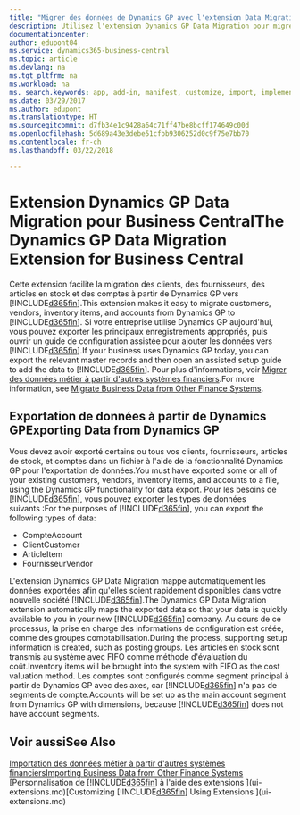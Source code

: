 ```yaml
---
title: "Migrer des données de Dynamics GP avec l'extension Data Migration | Microsoft Docs"
description: Utilisez l'extension Dynamics GP Data Migration pour migrer des clients, des fournisseurs, des articles en stock, et des comptes de Dynamics GP vers Business Central.
documentationcenter: 
author: edupont04
ms.service: dynamics365-business-central
ms.topic: article
ms.devlang: na
ms.tgt_pltfrm: na
ms.workload: na
ms. search.keywords: app, add-in, manifest, customize, import, implement
ms.date: 03/29/2017
ms.author: edupont
ms.translationtype: HT
ms.sourcegitcommit: d7fb34e1c9428a64c71ff47be8bcff174649c00d
ms.openlocfilehash: 5d689a43e3debe51cfbb9306252d0c9f75e7bb70
ms.contentlocale: fr-ch
ms.lasthandoff: 03/22/2018

---
```

# <a name="the-dynamics-gp-data-migration-extension-for-business-central"></a><span data-ttu-id="b8c66-103">Extension Dynamics GP Data Migration pour Business Central</span><span class="sxs-lookup"><span data-stu-id="b8c66-103">The Dynamics GP Data Migration Extension for Business Central</span></span> 
<span data-ttu-id="b8c66-104">Cette extension facilite la migration des clients, des fournisseurs, des articles en stock et des comptes à partir de Dynamics GP vers [!INCLUDE[d365fin](includes/d365fin_md.md)].</span><span class="sxs-lookup"><span data-stu-id="b8c66-104">This extension makes it easy to migrate customers, vendors, inventory items, and accounts from Dynamics GP to [!INCLUDE[d365fin](includes/d365fin_md.md)].</span></span> <span data-ttu-id="b8c66-105">Si votre entreprise utilise Dynamics GP aujourd'hui, vous pouvez exporter les principaux enregistrements appropriés, puis ouvrir un guide de configuration assistée pour ajouter les données vers [!INCLUDE[d365fin](includes/d365fin_md.md)].</span><span class="sxs-lookup"><span data-stu-id="b8c66-105">If your business uses Dynamics GP today, you can export the relevant master records and then open an assisted setup guide to add the data to [!INCLUDE[d365fin](includes/d365fin_md.md)].</span></span> <span data-ttu-id="b8c66-106">Pour plus d'informations, voir [Migrer des données métier à partir d'autres systèmes financiers](upload-data.md).</span><span class="sxs-lookup"><span data-stu-id="b8c66-106">For more information, see [Migrate Business Data from Other Finance Systems](upload-data.md).</span></span>

## <a name="exporting-data-from-dynamics-gp"></a><span data-ttu-id="b8c66-107">Exportation de données à partir de Dynamics GP</span><span class="sxs-lookup"><span data-stu-id="b8c66-107">Exporting Data from Dynamics GP</span></span>
<span data-ttu-id="b8c66-108">Vous devez avoir exporté certains ou tous vos clients, fournisseurs, articles de stock, et comptes dans un fichier à l'aide de la fonctionnalité Dynamics GP pour l'exportation de données.</span><span class="sxs-lookup"><span data-stu-id="b8c66-108">You must have exported some or all of your existing customers, vendors, inventory items, and accounts to a file, using the Dynamics GP functionality for data export.</span></span> <span data-ttu-id="b8c66-109">Pour les besoins de [!INCLUDE[d365fin](includes/d365fin_md.md)], vous pouvez exporter les types de données suivants :</span><span class="sxs-lookup"><span data-stu-id="b8c66-109">For the purposes of [!INCLUDE[d365fin](includes/d365fin_md.md)], you can export the following types of data:</span></span>

* <span data-ttu-id="b8c66-110">Compte</span><span class="sxs-lookup"><span data-stu-id="b8c66-110">Account</span></span>  
* <span data-ttu-id="b8c66-111">Client</span><span class="sxs-lookup"><span data-stu-id="b8c66-111">Customer</span></span>  
* <span data-ttu-id="b8c66-112">Article</span><span class="sxs-lookup"><span data-stu-id="b8c66-112">Item</span></span>  
* <span data-ttu-id="b8c66-113">Fournisseur</span><span class="sxs-lookup"><span data-stu-id="b8c66-113">Vendor</span></span>  

<span data-ttu-id="b8c66-114">L'extension Dynamics GP Data Migration mappe automatiquement les données exportées afin qu'elles soient rapidement disponibles dans votre nouvelle société [!INCLUDE[d365fin](includes/d365fin_md.md)].</span><span class="sxs-lookup"><span data-stu-id="b8c66-114">The Dynamics GP Data Migration extension automatically maps the exported data so that your data is quickly available to you in your new [!INCLUDE[d365fin](includes/d365fin_md.md)] company.</span></span> <span data-ttu-id="b8c66-115">Au cours de ce processus, la prise en charge des informations de configuration est créée, comme des groupes comptabilisation.</span><span class="sxs-lookup"><span data-stu-id="b8c66-115">During the process, supporting setup information is created, such as posting groups.</span></span> <span data-ttu-id="b8c66-116">Les articles en stock sont transmis au système avec FIFO comme méthode d'évaluation du coût.</span><span class="sxs-lookup"><span data-stu-id="b8c66-116">Inventory items will be brought into the system with FIFO as the cost valuation method.</span></span> <span data-ttu-id="b8c66-117">Les comptes sont configurés comme segment principal à partir de Dynamics GP avec des axes, car [!INCLUDE[d365fin](includes/d365fin_long_md.md)] n'a pas de segments de compte.</span><span class="sxs-lookup"><span data-stu-id="b8c66-117">Accounts will be set up as the main account segment from Dynamics GP with dimensions, because [!INCLUDE[d365fin](includes/d365fin_long_md.md)] does not have account segments.</span></span>

## <a name="see-also"></a><span data-ttu-id="b8c66-118">Voir aussi</span><span class="sxs-lookup"><span data-stu-id="b8c66-118">See Also</span></span>
[<span data-ttu-id="b8c66-119">Importation des données métier à partir d'autres systèmes financiers</span><span class="sxs-lookup"><span data-stu-id="b8c66-119">Importing Business Data from Other Finance Systems</span></span>](upload-data.md)  
<span data-ttu-id="b8c66-120">[Personnalisation de [!INCLUDE[d365fin](includes/d365fin_md.md)] à l'aide des extensions ](ui-extensions.md)</span><span class="sxs-lookup"><span data-stu-id="b8c66-120">[Customizing [!INCLUDE[d365fin](includes/d365fin_md.md)] Using Extensions ](ui-extensions.md)</span></span>  

